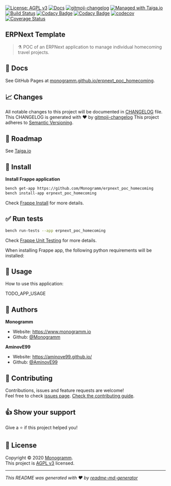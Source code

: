 [![License: AGPL v3][uri_license_image]][uri_license]
[![Docs](https://img.shields.io/badge/Docs-Github%20Pages-blue)](https://monogramm.github.io/erpnext_poc_homecoming/)
[![gitmoji-changelog](https://img.shields.io/badge/Changelog-gitmoji-blue.svg)](https://github.com/frinyvonnick/gitmoji-changelog)
[![Managed with Taiga.io](https://img.shields.io/badge/managed%20with-TAIGA.io-709f14.svg)](https://tree.taiga.io/project/monogrammbot-monogrammerpnext_poc_homecoming/ "Managed with Taiga.io")
[![Build Status](https://travis-ci.org/Monogramm/erpnext_poc_homecoming.svg)](https://travis-ci.org/Monogramm/erpnext_poc_homecoming)
[![Codacy Badge](https://api.codacy.com/project/badge/Grade/347f10fa884446c492b6ba8cd7f4d7fc)](https://app.codacy.com/gh/Monogramm/erpnext_poc_homecoming?utm_source=github.com&utm_medium=referral&utm_content=Monogramm/erpnext_poc_homecoming&utm_campaign=Badge_Grade_Dashboard)
[![Codacy Badge](https://api.codacy.com/project/badge/Coverage/273679c703bb4f02ba1aacb350f7b1c5)](https://www.codacy.com/gh/Monogramm/erpnext_poc_homecoming?utm_source=github.com&utm_medium=referral&utm_content=Monogramm/erpnext_poc_homecoming&utm_campaign=Badge_Coverage)
[![codecov](https://codecov.io/gh/Monogramm/erpnext_poc_homecoming/branch/master/graph/badge.svg)](https://codecov.io/gh/Monogramm/erpnext_poc_homecoming)
[![Coverage Status](https://coveralls.io/repos/github/Monogramm/erpnext_poc_homecoming/badge.svg?branch=master)](https://coveralls.io/github/Monogramm/erpnext_poc_homecoming?branch=master)

## ERPNext Template

> :alembic: POC of an ERPNext application to manage individual homecoming travel projects.

## :blue_book: Docs

See GitHub Pages at [monogramm.github.io/erpnext_poc_homecoming](https://monogramm.github.io/erpnext_poc_homecoming/).

## :chart_with_upwards_trend: Changes

All notable changes to this project will be documented in [CHANGELOG](./CHANGELOG.md) file.
This CHANGELOG is generated with :heart: by [gitmoji-changelog](https://github.com/frinyvonnick/gitmoji-changelog)
This project adheres to [Semantic Versioning](https://semver.org/spec/v2.0.0.html).

## :bookmark: Roadmap

See [Taiga.io](https://tree.taiga.io/project/monogrammbot-monogrammerpnext_poc_homecoming/ "Taiga.io monogrammbot-monogrammerpnext_poc_homecoming")

## :construction: Install

**Install Frappe application**

```sh
bench get-app https://github.com/Monogramm/erpnext_poc_homecoming
bench install-app erpnext_poc_homecoming
```

Check [Frappe Install](https://github.com/frappe/frappe/wiki/The-Hitchhiker%27s-Guide-to-Installing-Frappe-on-Linux) for more details.

## :white_check_mark: Run tests

```sh
bench run-tests --app erpnext_poc_homecoming
```

Check [Frappe Unit Testing](https://frappe.io/docs/user/en/guides/automated-testing/unit-testing) for more details.

When installing Frappe app, the following python requirements will be installed:

## :rocket: Usage

How to use this application:

TODO_APP_USAGE

<!--
[TODO] If project is deployed to DockerHub:
## :whale: Supported tags
[Dockerhub monogramm/erpnext_poc_homecoming](https://hub.docker.com/r/monogramm/erpnext_poc_homecoming/)
* `latest`
-->

## :bust_in_silhouette: Authors

**Monogramm**

-   Website: <https://www.monogramm.io>
-   Github: [@Monogramm](https://github.com/Monogramm)

**AminovE99**

-   Website: <https://aminove99.github.io/>
-   Github: [@AminovE99](https://github.com/AminovE99)

## :handshake: Contributing

Contributions, issues and feature requests are welcome!<br />Feel free to check [issues page](https://github.com/Monogramm/erpnext_poc_homecoming/issues).
[Check the contributing guide](./CONTRIBUTING.md).<br />

## :thumbsup: Show your support

Give a :star: if this project helped you!

## :page_facing_up: License

Copyright © 2020 [Monogramm](https://github.com/Monogramm).<br />
This project is [AGPL v3](uri_license) licensed.

* * *

_This README was generated with :heart: by [readme-md-generator](https://github.com/kefranabg/readme-md-generator)_

[uri_license]: https://opensource.org/licenses/AGPL-3.0

[uri_license_image]: https://img.shields.io/badge/license-AGPL%20v3-blue
